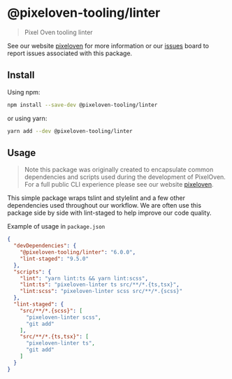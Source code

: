 # @pixeloven-tooling/linter

> Pixel Oven tooling linter

See our website [pixeloven](https://www.pixeloven.com/) for more information or our [issues](https://github.com/pixeloven/pixeloven/issues) board to report issues associated with this package.

## Install

Using npm:

```sh
npm install --save-dev @pixeloven-tooling/linter
```

or using yarn:

```sh
yarn add --dev @pixeloven-tooling/linter
```

## Usage
> Note this package was originally created to encapsulate common dependencies and scripts used during the development of PixelOven. For a full public CLI experience please see our website [pixeloven](https://www.pixeloven.com/).

This simple package wraps tslint and stylelint and a few other dependencies used throughout our workflow. We are often use this package side by side with lint-staged to help improve our code quality.

Example of usage in `package.json`
```json
{
  "devDependencies": {
    "@pixeloven-tooling/linter": "6.0.0",
    "lint-staged": "9.5.0"
  },
  "scripts": {
    "lint": "yarn lint:ts && yarn lint:scss",
    "lint:ts": "pixeloven-linter ts src/**/*.{ts,tsx}",
    "lint:scss": "pixeloven-linter scss src/**/*.{scss}"
  },
  "lint-staged": {
    "src/**/*.{scss}": [
      "pixeloven-linter scss",
      "git add"
    ],
    "src/**/*.{ts,tsx}": [
      "pixeloven-linter ts",
      "git add"
    ]
  }
}
```